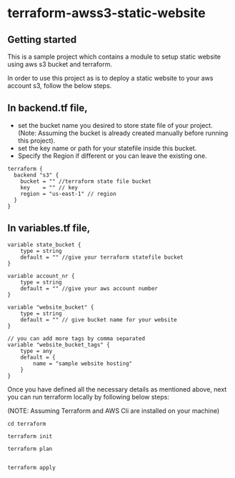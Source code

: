 # terraform-awss3-static-website



## Getting started

This is a sample project which contains a module to setup static website using aws s3 bucket and terraform.

In order to use this project as is to deploy a static website to your aws account s3, follow the below steps.

## In backend.tf file,
- set the bucket name you desired to store state file of your project. (Note: Assuming the bucket is already created manually before running this project).
- set the key name or path for your statefile inside this bucket.
- Specify the Region if different or you can leave the existing one.
```
terraform {
  backend "s3" {
    bucket = "" //terraform state file bucket
    key    = "" // key
    region = "us-east-1" // region
  }
}
```

## In variables.tf file,

```
variable state_bucket {
    type = string
    default = "" //give your terraform statefile bucket
}

variable account_nr {
    type = string
    default = "" //give your aws account number
}

variable "website_bucket" {
    type = string
    default = "" // give bucket name for your website
}

// you can add more tags by comma separated
variable "website_bucket_tags" {
    type = any
    default = {
        name = "sample website hosting"
    }
}

```

Once you have defined all the necessary details as mentioned above, next you can run terraform locally by following below steps:

(NOTE: Assuming Terraform and AWS Cli are installed on your machine)

```
cd terraform

terraform init

terraform plan


terraform apply
```

